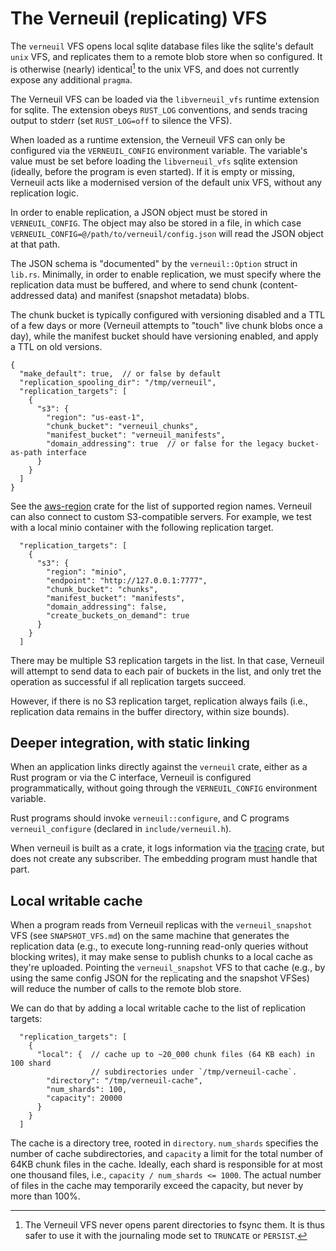 The Verneuil (replicating) VFS
==============================

The `verneuil` VFS opens local sqlite database files like the sqlite's
default `unix` VFS, and replicates them to a remote blob store when so
configured.  It is otherwise (nearly) identical[^no-dirsync] to the
unix VFS, and does not currently expose any additional `pragma`.

[^no-dirsync]: The Verneuil VFS never opens parent directories to fsync them.  It is thus safer to use it with the journaling mode set to `TRUNCATE` or `PERSIST`.

The Verneuil VFS can be loaded via the `libverneuil_vfs` runtime
extension for sqlite.  The extension obeys `RUST_LOG` conventions, and
sends tracing output to stderr (set `RUST_LOG=off` to silence the VFS).

When loaded as a runtime extension, the Verneuil VFS can only be
configured via the `VERNEUIL_CONFIG` environment variable.  The
variable's value must be set before loading the `libverneuil_vfs`
sqlite extension (ideally, before the program is even started).  If it
is empty or missing, Verneuil acts like a modernised version of the
default unix VFS, without any replication logic.

In order to enable replication, a JSON object must be stored
in `VERNEUIL_CONFIG`.  The object may also be stored in a file,
in which case `VERNEUIL_CONFIG=@/path/to/verneuil/config.json`
will read the JSON object at that path.

The JSON schema is "documented" by the `verneuil::Option` struct in
`lib.rs`.  Minimally, in order to enable replication, we must specify
where the replication data must be buffered, and where to send chunk
(content-addressed data) and manifest (snapshot metadata) blobs.

The chunk bucket is typically configured with versioning disabled and
a TTL of a few days or more (Verneuil attempts to "touch" live chunk
blobs once a day), while the manifest bucket should have versioning
enabled, and apply a TTL on old versions.

```
{
  "make_default": true,  // or false by default
  "replication_spooling_dir": "/tmp/verneuil",
  "replication_targets": [
    {
      "s3": {
        "region": "us-east-1",
        "chunk_bucket": "verneuil_chunks",
        "manifest_bucket": "verneuil_manifests",
        "domain_addressing": true  // or false for the legacy bucket-as-path interface
      }
    }
  ]
}
```

See the [aws-region](https://docs.rs/aws-region/latest/awsregion/enum.Region.html) crate for the list of supported region names.
Verneuil can also connect to custom S3-compatible servers.  For
example, we test with a local minio container with the following
replication target.

```
  "replication_targets": [
    {
      "s3": {
        "region": "minio",
        "endpoint": "http://127.0.0.1:7777",
        "chunk_bucket": "chunks",
        "manifest_bucket": "manifests",
        "domain_addressing": false,
        "create_buckets_on_demand": true
      }
    }
  ]
```

There may be multiple S3 replication targets in the list.  In that
case, Verneuil will attempt to send data to each pair of buckets in
the list, and only tret the operation as successful if all replication
targets succeed.

However, if there is no S3 replication target, replication always
fails (i.e., replication data remains in the buffer directory, within
size bounds).

Deeper integration, with static linking
---------------------------------------

When an application links directly against the `verneuil` crate,
either as a Rust program or via the C interface, Verneuil is
configured programmatically, without going through the
`VERNEUIL_CONFIG` environment variable.

Rust programs should invoke `verneuil::configure`, and C programs
`verneuil_configure` (declared in `include/verneuil.h`).

When verneuil is built as a crate, it logs information via the
[tracing](https://docs.rs/tracing/latest/tracing/) crate, but does not
create any subscriber.  The embedding program must handle that part.

Local writable cache
--------------------

When a program reads from Verneuil replicas with the
`verneuil_snapshot` VFS (see `SNAPSHOT_VFS.md`) on the same machine
that generates the replication data (e.g., to execute long-running
read-only queries without blocking writes), it may make sense to
publish chunks to a local cache as they're uploaded.  Pointing the
`verneuil_snapshot` VFS to that cache (e.g., by using the same config
JSON for the replicating and the snapshot VFSes) will reduce the
number of calls to the remote blob store.

We can do that by adding a local writable cache to the list of
replication targets:

```
  "replication_targets": [
    {
      "local": {  // cache up to ~20_000 chunk files (64 KB each) in 100 shard
                  // subdirectories under `/tmp/verneuil-cache`.
        "directory": "/tmp/verneuil-cache",
        "num_shards": 100,
        "capacity": 20000
      }
    }
  ]
```

The cache is a directory tree, rooted in `directory`.  `num_shards`
specifies the number of cache subdirectories, and `capacity` a limit
for the total number of 64KB chunk files in the cache.  Ideally, each
shard is responsible for at most one thousand files, i.e., `capacity /
num_shards <= 1000`.  The actual number of files in the cache may
temporarily exceed the capacity, but never by more than 100%.
